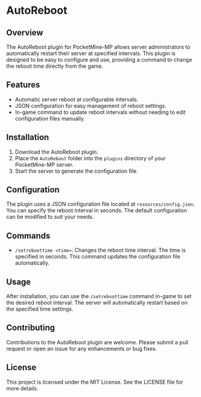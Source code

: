 # AutoReboot

## Overview
The AutoReboot plugin for PocketMine-MP allows server administrators to automatically restart their server at specified intervals. This plugin is designed to be easy to configure and use, providing a command to change the reboot time directly from the game.

## Features
- Automatic server reboot at configurable intervals.
- JSON configuration for easy management of reboot settings.
- In-game command to update reboot intervals without needing to edit configuration files manually.

## Installation
1. Download the AutoReboot plugin.
2. Place the `AutoReboot` folder into the `plugins` directory of your PocketMine-MP server.
3. Start the server to generate the configuration file.

## Configuration
The plugin uses a JSON configuration file located at `resources/config.json`. You can specify the reboot interval in seconds. The default configuration can be modified to suit your needs.

## Commands
- `/setreboottime <time>`: Changes the reboot time interval. The time is specified in seconds. This command updates the configuration file automatically.

## Usage
After installation, you can use the `/setreboottime` command in-game to set the desired reboot interval. The server will automatically restart based on the specified time settings.

## Contributing
Contributions to the AutoReboot plugin are welcome. Please submit a pull request or open an issue for any enhancements or bug fixes.

## License
This project is licensed under the MIT License. See the LICENSE file for more details.
